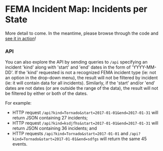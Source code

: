 # FEMA Incident Map: Incidents per State

More detail to come. In the meantime, please browse through the code and [see it in action](http://meggan.green/checkr)!

### API
You can also explore the API by sending queries to `/api` specifying an incident 'kind' along with 'start' and 'end' dates in the form of 'YYYY-MM-DD'. If the 'kind' requested is not a recognized FEMA incident type (ie: not an option in the drop-down menu), the result will not be filtered by incident (ie: it will contain data for all incidents). Similarly, if the 'start' and/or 'end' dates are not dates (or are outside the range of the data), the result will not be filtered by either or both of the dates.

For example:
  * HTTP request `/api?kind=Tornado&start=2017-01-01&end=2017-01-31` will return JSON containing 27 incidents;
  * HTTP request `/api?kind=ksdjfhs&start=2017-01-01&end=2017-01-31` will return JSON containing 36 incidents; and
  * HTTP requests `/api?kind=Tornado&start=2017-01-01` and `/api?kind=Tornado&start=2017-01-01&end=sdfgs` will return the same 45 events.
